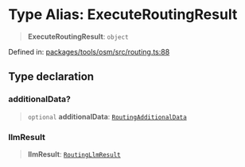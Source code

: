# Type Alias: ExecuteRoutingResult

> **ExecuteRoutingResult**: `object`

Defined in: [packages/tools/osm/src/routing.ts:88](https://github.com/GeoDaCenter/openassistant/blob/0a6a7e7306d75a25dc968b3117f04cb7bd613bec/packages/tools/osm/src/routing.ts#L88)

## Type declaration

### additionalData?

> `optional` **additionalData**: [`RoutingAdditionalData`](RoutingAdditionalData.md)

### llmResult

> **llmResult**: [`RoutingLlmResult`](RoutingLlmResult.md)

